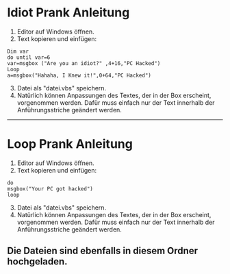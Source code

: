 # Idiot Prank Anleitung


1. Editor auf Windows öffnen.
2. Text kopieren und einfügen:

```
Dim var
do until var=6
var=msgbox ("Are you an idiot?" ,4+16,"PC Hacked")
Loop
a=msgbox("Hahaha, I Knew it!",0+64,"PC Hacked")
```

3. Datei als "datei.vbs" speichern.
4. Natürlich können Anpassungen des Textes, der in der Box erscheint, vorgenommen werden.
Dafür muss einfach nur der Text innerhalb der Anführungsstriche geändert werden.


----------------------------------------------------------------------------------------------


# Loop Prank Anleitung


1. Editor auf Windows öffnen.
2. Text kopieren und einfügen:

```
do
msgbox("Your PC got hacked")
loop
```

3. Datei als "datei.vbs" speichern.
4. Natürlich können Anpassungen des Textes, der in der Box erscheint, vorgenommen werden.
Dafür muss einfach nur der Text innerhalb der Anführungsstriche geändert werden.


## Die Dateien sind ebenfalls in diesem Ordner hochgeladen.
